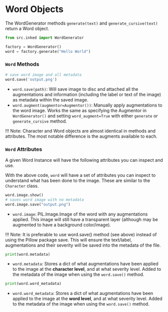 # Word Objects

The WordGenerator methods `generate(text)` and `generate_cursive(text)` return a Word object.

```python
from src.inked import WordGenerator

factory = WordGenerator()
word = factory.generate("Hello World")
```

### `Word` Methods
```python
# save word image and all metadata
word.save('output.png')
```

- `word.save(path)`: Will save image to disc and attached all the augmentations and information (including the label or text of the image) as metadata within the saved image.
- `word.augment(augmentor=Augmentor())`: Manually apply augmentations to the word image. Works the same as specifying the Augmentor in `WordGenerator()` and setting `word_augment=True` with either `generate` or `generate_cursive` method.

!!! Note:
    Character and Word objects are almost identical in methods and attributes. The most notable difference is the augments available to each.

### `Word` Attributes

A given Word Instance will have the following attributes you can inspect and use.

With the above code, `word` will have a set of attributes you can inspect to understand what has been done to the image. These are similar to the `Character` class.

``` python
word.image.show()
# saves word image with no metadata
word.image.save("output.png")
```

- `word.image`: PIL.Image.Image of the word with any augmentations applied. This image will still have a transparent layer (although may be augmented to have a background color/image).

!!! Note:
    It is preferable to use word.save() method (see above) instead of using the Pillow package save. This will ensure the text/label, augmentations and their severity will be saved into the metadata of the file.

``` python
print(word.metadata)
```

- `word.metadata`: Stores a dict of what augmentations have been applied to the image at the **character level**, and at what severity level. Added to the metadata of the image when using the `word.save()` method.

``` python
print(word.word_metadata)
```

- `word.word_metadata`: Stores a dict of what augmentations have been applied to the image at the **word level**, and at what severity level. Added to the metadata of the image when using the `word.save()` method.
